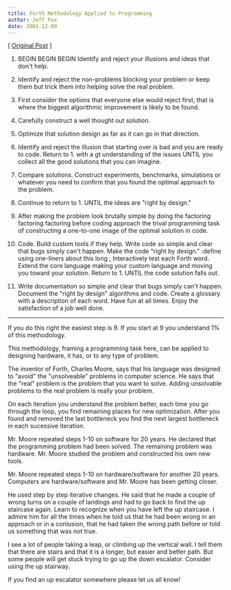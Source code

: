 ```yaml
---
title: Forth Methodology Applied to Programming
author: Jeff Fox
date: 2001-12-09
---
```


[ [Original Post](https://www.ultratechnology.com/method.htm) ]

1. BEGIN BEGIN BEGIN
   Identify and reject your illusions and ideas that don't help.

2. Identify and reject the non-problems blocking your problem or
   keep them but trick them into helping solve the real problem.

3. First consider the options that everyone else would reject first,
   that is where the biggest algorithmic improvement is likely to be found.

3. Carefully construct a well thought out solution.

4. Optimize that solution design as far as it can go in that direction.

5. Identify and reject the illusion that starting over is bad and you
   are ready to code.  Return to 1. with a gt understanding  of
   the issues UNTIL you collect all the good solutions that
   you can imagine.

6. Compare solutions.  Construct experiments, benchmarks, simulations
   or whatever you need to confirm that you found the optimal
   approach to the problem.

7. Continue to return to 1. UNTIL the ideas are "right by design."

8. After making the problem look brutally simple by doing the
   factoring factoring factoring before coding approach the
   trival programming task of constructing a one-to-one
   image of the optimal solution in code.

9. Code.
   Build custom tools if they help.
   Write code so simple and clear that bugs simply can't happen.
   Make the code "right by design."
   :define using one-liners about this long ;
   Interactively test each Forth word.
   Extend the core language making your custom language and moving
   you toward your solution.
   Return to 1. UNTIL the code solution falls out.

10. Write documentation so simple and clear that bugs simply can't happen.
   Document the "right by design" algorithms and code.
   Create a glossary with a description of each word.
   Have fun at all times.
   Enjoy the satisfaction of a job well done.

--------------------------------------------

If you do this right the easiest step is 9.
If you start at 9 you understand 1% of this methodology.

This methodology, framing a programming task here, can be applied
to designing hardware, it has, or to any type of problem.

The inventor of Forth, Charles Moore, says that his language was designed
to "avoid" the "unsolveable" problems in computer science.
He says that the "real" problem is the problem that you
want to solve.  Adding unsolvable problems to the real
problem is really your problem.

On each iteration you understand the problem better, each
time you go through the loop, you find remaining places for
new optimization.  After you found and removed the last
bottleneck you find the next largest bottleneck in
each sucessive iteration.

Mr. Moore repeated steps 1-10 on software for 20 years.
He declared that the programming problem had been solved.
The remaining problem was hardware.  Mr. Moore studied
the problem and constructed his own new tools.

Mr. Moore repeated steps 1-10 on hardware/software for
another 20 years.  Computers are hardware/software and
Mr. Moore has been getting closer.

He used step by step iterative changes. He said that he
made a couple of wrong turns on a couple
of landings and had to go back to find the up staircase
again.  Learn to recognize when you have left the up
staircase.  I admire him for all the times when he
told us that he had been wrong in an approach or in a
conlusion, that he had taken the wrong path before
or told us something that was not true.

I see a lot of people taking a leap, or climbing up the
vertical wall.  I tell them that there are stairs and
that it is a longer, but easier and better path.  But
some people will get stuck trying to go up the down
escalator.  Consider using the up stairway.

If you find an up escalator somewhere please let us all know!

